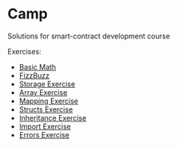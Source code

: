 # Camp

Solutions for smart-contract development course

Exercises:
- [Basic Math](/01_BasicMath.sol)
- [FizzBuzz](/02_FizzBuzz.sol)
- [Storage Exercise](/03_StorageExercise.sol)
- [Array Exercise](/04_ArraysExercise.sol)
- [Mapping Exercise](/05_MappingExercise.sol)
- [Structs Exercise](/06_StructsExercise.sol)
- [Inheritance Exercise](/07_Inheritance.sol)
- [Import Exercise](/08_ImportExercise.sol)
- [Errors Exercise](/09_ErrorsExercise.sol)
